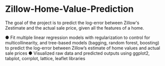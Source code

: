 # Zillow-Home-Value-Prediction

The goal of the project is to predict the log-error between Zillow's Zestimate and the actual sale price, given all the features of a home.

●	Fit multiple linear regression models with regularization to control for multicollinearity, and tree-based models (bagging, random forest, boosting) to predict the log-error between Zillow’s estimate of home values and actual sale prices
●	Visualized raw data and predicted outputs using ggplot2, tabplot, corrplot, lattice, leaflet libraries

